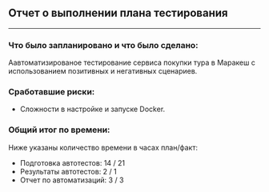 ## Отчет о выполнении плана тестирования
________

### Что было запланировано и что было сделано:
Аавтоматизированое тестирование сервиса покупки тура в Маракеш с использованием позитивных и негативных сценариев.

### Сработавшие риски:

- Сложности в настройке и запуске Docker.

### Общий итог по времени:

Ниже указаны количество времени в часах план/факт:

- Подготовка автотестов: 14  / 21 
- Результаты автотестов: 2 / 1 
- Отчет по автоматизаций: 3 / 3 